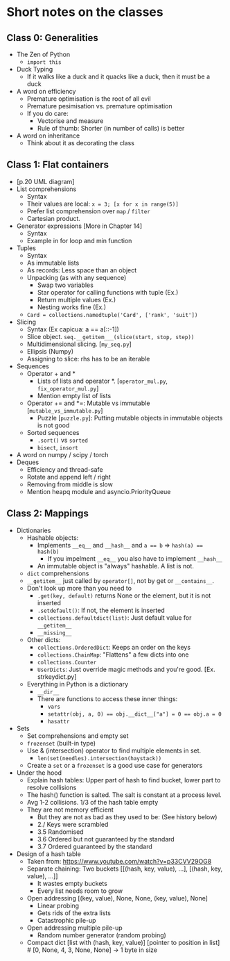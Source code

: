 # Short notes on the classes

## Class 0: Generalities
- The Zen of Python
    - `import this`
- Duck Typing
    - If it walks like a duck and it quacks like a duck, then it must be a duck
- A word on efficiency
    - Premature optimisation is the root of all evil
    - Premature pesimisation vs. premature optimisation
    - If you do care:
        - Vectorise and measure
        - Rule of thumb: Shorter (in number of calls) is better
- A word on inheritance
    - Think about it as decorating the class

## Class 1: Flat containers
- [p.20 UML diagram]
- List comprehensions
    - Syntax
    - Their values are local: `x = 3; [x for x in range(5)]`
    - Prefer list comprehension over `map` / `filter`
    - Cartesian product.
- Generator expressions [More in Chapter 14]
    - Syntax
    - Example in for loop and min function
- Tuples
    - Syntax
    - As immutable lists
    - As records: Less space than an object
    - Unpacking (as with any sequence)
        - Swap two variables
        - Star operator for calling functions with tuple (Ex.)
        - Return multiple values (Ex.)
        - Nesting works fine (Ex.)
    - `Card = collections.namedtuple('Card', ['rank', 'suit'])`
- Slicing
    - Syntax (Ex capicua: a == a[::-1])
    - Slice object. `seq.__getitem___(slice(start, stop, step))`
    - Multidimensional slicing. [`my_seq.py`]
    - Ellipsis (Numpy)
    - Assigning to slice: rhs has to be an iterable
- Sequences
    - Operator + and *
        - Lists of lists and operator *. [`operator_mul.py`, `fix_operator_mul.py`]
        - Mention empty list of lists
    - Operator += and *=: Mutable vs immutable [`mutable_vs_immutable.py`]
        - Puzzle [`puzzle.py`]: Putting mutable objects in immutable objects is not good
    - Sorted sequences
        - `.sort()` vs `sorted`
        - `bisect`, `insort`
- A word on numpy / scipy / torch
- Deques
    - Efficiency and thread-safe
    - Rotate and append left / right
    - Removing from middle is slow
    - Mention heapq module and asyncio.PriorityQueue

## Class 2: Mappings
- Dictionaries
    - Hashable objects:
        - Implements `__eq__` and `__hash__` and `a == b` => `hash(a) == hash(b)`
            - If you impelment `__eq__` you also have to implement `__hash__`
        - An immutable object is "always" hashable. A list is not.
    - `dict` comprehensions
    - `__getitem__` just called by `operator[]`, not by get or `__contains__`.
    - Don't look up more than you need to
        - `.get(key, default)` returns None or the element, but it is not inserted
        - `.setdefault()`: If not, the element is inserted
        - `collections.defaultdict(list)`: Just default value for `__getitem__`
        - `__missing__`
    - Other dicts:
        - `collections.OrderedDict`: Keeps an order on the keys
        - `collections.ChainMap`: "Flattens" a few dicts into one
        - `collections.Counter`
        - `UserDicts`: Just override magic methods and you're good. [Ex. strkeydict.py]
    - Everything in Python is a dictionary
        - `__dir__`
        - There are functions to access these inner things:
            - `vars`
            - `setattr(obj, a, 0) == obj.__dict__["a"] = 0 == obj.a = 0`
            - `hasattr`
- Sets
    - Set comprehensions and empty set
    - `frozenset` (built-in type)
    - Use & (intersection) operator to find multiple elements in set.
        - `len(set(needles).intersection(haystack))`
    - Create a `set` or a `frozenset` is a good use case for generators
- Under the hood
    - Explain hash tables: Upper part of hash to find bucket, lower part to resolve collisions
    - The hash() function is salted. The salt is constant at a process level.
    - Avg 1-2 collisions. 1/3 of the hash table empty
    - They are not memory efficient
        - But they are not as bad as they used to be: (See history below)
        - 2./ Keys were scrambled
        - 3.5 Randomised
        - 3.6 Ordered but not guaranteed by the standard
        - 3.7 Ordered guaranteed by the standard
- Design of a hash table
    - Taken from: https://www.youtube.com/watch?v=p33CVV29OG8
    - Separate chaining: Two buckets [[(hash, key, value), ...], [(hash, key, value), ...]]
        - It wastes empty buckets
        - Every list needs room to grow
    - Open addressing
        [(key, value), None, None, (key, value), None]
        - Linear probing
        - Gets rids of the extra lists
        - Catastrophic pile-up
    - Open addressing multiple pile-up
        - Random number generator (random probing)
    - Compact dict
        [list with (hash, key, value)]
        [pointer to position in list] # [0, None, 4, 3, None, None] -> 1 byte in size

